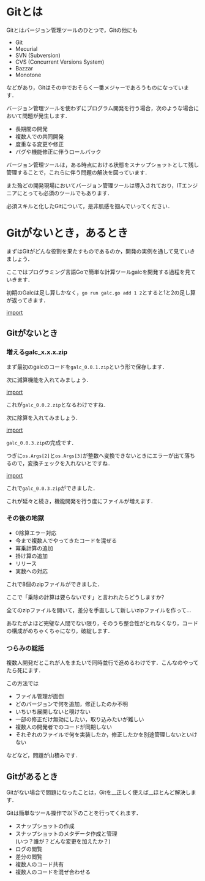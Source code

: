 # Gitとは

Gitとはバージョン管理ツールのひとつで，Gitの他にも

- Git
- Mecurial
- SVN (Subversion)
- CVS (Concurrent Versions System)
- Bazzar
- Monotone

などがあり，Gitはその中でおそらく一番メジャーであろうものになっています．

バージョン管理ツールを使わずにプログラム開発を行う場合，次のような場合において問題が発生します．

- 長期間の開発
- 複数人での共同開発
- 度重なる変更や修正
- バグや機能修正に伴うロールバック

バージョン管理ツールは，ある時点における状態をスナップショットとして残し管理することで，これらに伴う問題の解決を図っています．

また殆どの開発現場においてバージョン管理ツールは導入されており，ITエンジニアにとっても必須のツールでもあります．

必須スキルと化したGitについて，是非肌感を掴んでいってください．

# Gitがないとき，あるとき

まずはGitがどんな役割を果たすものであるのか，開発の実例を通して見ていきましょう．

ここではプログラミング言語Goで簡単な計算ツールgalcを開発する過程を見ていきます．

初期のGalcは足し算しかなく，`go run galc.go add 1 2`とすると1と2の足し算が返ってきます．

[import](../src/chap1/1st.go)

## Gitがないとき

### 増えるgalc\_x.x.x.zip

まず最初のgalcのコードを`galc_0.0.1.zip`という形で保存します．

次に減算機能を入れてみましょう．

[import](../src/chap1/2nd.go)

これが`galc_0.0.2.zip`となるわけですね．

次に除算を入れてみましょう．

[import](../src/chap1/3rd.go)

`galc_0.0.3.zip`の完成です．

つぎに`os.Args[2]`と`os.Args[3]`が整数へ変換できないときにエラーが出て落ちるので，変換チェックを入れないとですね．

[import](../src/chap1/4th.go)

これで`galc_0.0.3.zip`ができました．

これが延々と続き，機能開発を行う度にファイルが増えます．

### その後の地獄

 - 0除算エラー対応
 - 今まで複数人でやってきたコードを混ぜる
 - 冪乗計算の追加
 - 掛け算の追加
 - リリース
 - 実数への対応

これで8個のzipファイルができました．

ここで「乗除の計算は要らないです」と言われたらどうしますか?

全てのzipファイルを開いて，差分を手直しして新しいzipファイルを作って...

あなたがよほど完璧な人間でない限り，そのうち整合性がとれなくなり，コードの構成がめちゃくちゃになり，破綻します．

### つらみの総括

複数人開発だとこれが人をまたいで同時並行で進めるわけです．こんなのやってたら死にます．

この方法では

- ファイル管理が面倒
- どのバージョンで何を追加，修正したのか不明
- いちいち展開しないと覗けない
- 一部の修正だけ無効にしたい，取り込みたいが難しい
- 複数人の開発者でのコードが同期しない
- それぞれのファイルで何を実装したか，修正したかを別途管理しないといけない

などなど，問題が山積みです．

## Gitがあるとき

Gitがない場合で問題になったことは，Gitを__正しく使えば__ほとんど解決します．

Gitは簡単なツール操作で以下のことを行ってくれます．

- スナップショットの作成
- スナップショットのメタデータ作成と管理  
  (いつ？誰が？どんな変更を加えたか？)
- ログの閲覧
- 差分の閲覧
- 複数人のコード共有
- 複数人のコードを混ぜ合わせる
